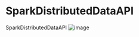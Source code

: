 # SparkDistributedDataAPI
 SparkDistributedDataAPI
![image](https://github.com/user-attachments/assets/0215e60a-d08c-4d93-9a33-5ab7358655bf)

